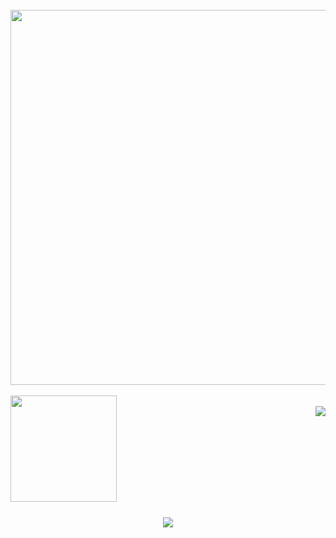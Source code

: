 <!--
**JonnyBanana/JonnyBanana** is a ✨ _special_ ✨ repository because its `README.md` (this file) appears on your GitHub profile.

Here are some ideas to get you started:

- 🔭 I’m currently working on ...
- 🌱 I’m currently learning ...
- 👯 I’m looking to collaborate on ...
- 🤔 I’m looking for help with ...
- 💬 Ask me about ...
- 📫 How to reach me: ...
- 😄 Pronouns: ...
- ⚡ Fun fact: ...
-->
 

<!--
https://github.com/JonnyBanana/github-readme-stats
-->


</BR>

<div align="center" width="50">

<img src="https://media.giphy.com/media/s1IJ0L8hZ4wms/giphy.gif" width="600"/>

</div>


</BR>

<div>
  <img height="170" align="left" src="https://github-readme-stats.vercel.app/api?username=JonnyBanana&show_icons=true&title_color=9400D3&icon_color=79ff97&text_color=9f9f9f&bg_color=151515" />
 </BR>
  <img align="right" src="https://github-readme-stats.vercel.app/api/top-langs/?username=JonnyBanana&layout=compact&title_color=fff&text_color=fff&bg_color=151515" />
</div>

<div>
 
</BR></BR></BR></BR></BR></BR>

</div>





<!-- thropy -->
<a href="https://JonnyBanana.github.io">
 
</BR></BR>
    <p align="center">
        <img src="https://github-profile-trophy.vercel.app/?username=JonnyBanana&column=7&theme=onedark"/>
    </p>
</a>



